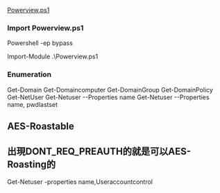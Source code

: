 [Powerview.ps1](https://github.com/PowerShellMafia/PowerSploit/tree/master/Recon)
### Import Powerview.ps1 ###
Powershell -ep bypass

Import-Module .\Powerview.ps1  

### Enumeration ###
Get-Domain
Get-Domaincomputer
Get-DomainGroup
Get-DomainPolicy
Get-NetUser
Get-Netuser --Properties name
Get-Netuser --Properties name, pwdlastset

## AES-Roastable ###
## 出現DONT_REQ_PREAUTH的就是可以AES-Roasting的 ##
Get-Netuser -properties name,Useraccountcontrol






